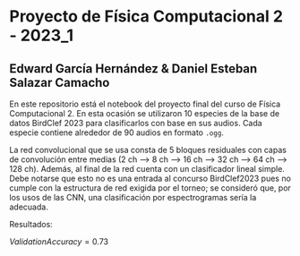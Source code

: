 # Proyecto de Física Computacional 2 - 2023_1
## Edward García Hernández & Daniel Esteban Salazar Camacho

En este repositorio está el notebook del proyecto final del curso de Física Computacional 2. En esta ocasión se utilizaron 10 especies de la base de datos BirdClef 2023
para clasificarlos con base en sus audios. Cada especie contiene alrededor de 90 audios en formato ```.ogg```.

La red convolucional que se usa consta de 5 bloques residuales con capas de convolución entre medias (2 ch --> 8 ch --> 16 ch --> 32 ch --> 64 ch --> 128 ch). Además,
al final de la red cuenta con un clasificador lineal simple. Debe notarse que esto no es una entrada al concurso BirdClef2023 pues no cumple con la estructura de red
exigida por el torneo; se consideró que, por los usos de las CNN, una clasificación por espectrogramas sería la adecuada.

Resultados:

$Validation Accuracy = 0.73$
